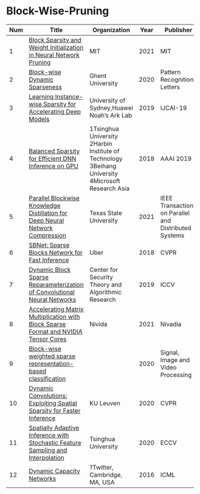 # Block-Wise-Pruning
|Num|Title |Organization|Year|Publisher|
| ----------- | ----------- | ----------- | ----------- | ----------- |
|1|[Block Sparsity and Weight Initialization in Neural Network Pruning](https://dspace.mit.edu/handle/1721.1/130708)|MIT|2021|MIT|
|2|[Block-wise Dynamic Sparseness](https://arxiv.org/pdf/2001.04686.pdf)|Ghent University|2020|Pattern Recognition Letters|
|3|[Learning Instance-wise Sparsity for Accelerating Deep Models](https://www.ijcai.org/proceedings/2019/0416.pdf)|University of Sydney,Huawei Noah’s Ark Lab|2019|IJCAI-19|
|4|[Balanced Sparsity for Efficient DNN Inference on GPU](https://arxiv.org/abs/1811.00206)|1Tsinghua University 2Harbin Institute of Technology 3Beihang University 4Microsoft Research Asia|2018|AAAI 2019|
|5|[Parallel Blockwise Knowledge Distillation for Deep Neural Network Compression](https://arxiv.org/pdf/2012.03096.pdf)|Texas State University |2021|IEEE Transactions on Parallel and Distributed Systems|
|6|[SBNet: Sparse Blocks Network for Fast Inference](https://openaccess.thecvf.com/content_cvpr_2018/papers/Ren_SBNet_Sparse_Blocks_CVPR_2018_paper.pdf)|Uber|2018|CVPR|
|7|[Dynamic Block Sparse Reparameterization of Convolutional Neural Networks](https://openaccess.thecvf.com/content_ICCVW_2019/papers/CEFRL/Vooturi_Dynamic_Block_Sparse_Reparameterization_of_Convolutional_Neural_Networks_ICCVW_2019_paper.pdf)|Center for Security Theory and Algorithmic Research|2019|ICCV|
|8|[Accelerating Matrix Multiplication with Block Sparse Format and NVIDIA Tensor Cores](https://developer.nvidia.com/blog/accelerating-matrix-multiplication-with-block-sparse-format-and-nvidia-tensor-cores/)|Nivida|2021|Nivadia|
|9|[Block-wise weighted sparse representation-based classification](https://link.springer.com/article/10.1007/s11760-020-01700-9)| |2020|Signal, Image and Video Processing| 
|10|[Dynamic Convolutions: Exploiting Spatial Sparsity for Faster Inference](https://lirias.kuleuven.be/bitstream/123456789/670120/2/4583_final_OA.pdf)|KU Leuven|2020|CVPR
|11|[Spatially Adaptive Inference with Stochastic Feature Sampling and Interpolation](https://arxiv.org/pdf/2003.08866.pdf)|Tsinghua University|2020|ECCV|
|12|[Dynamic Capacity Networks](https://arxiv.org/pdf/1511.07838.pdf)|?Twitter, Cambridge, MA, USA|2016|ICML|
